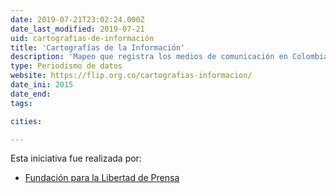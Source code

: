 ```yaml
---
date: 2019-07-21T23:02:24.000Z
date_last_modified: 2019-07-21
uid: cartografias-de-información
title: 'Cartografías de la Información'
description: 'Mapeo que registra los medios de comunicación en Colombia y cómo se han visto afectados por el Conflicto Armado que ha asesinado periodistas y ha debilitado esta labor en distintas regiones del pais.'
type: Periodismo de datos
website: https://flip.org.co/cartografias-informacion/
date_ini: 2015
date_end: 
tags:

cities: 

---
```


Esta iniciativa fue realizada por:

- [Fundación para la Libertad de Prensa](/organizaciones/flip)
